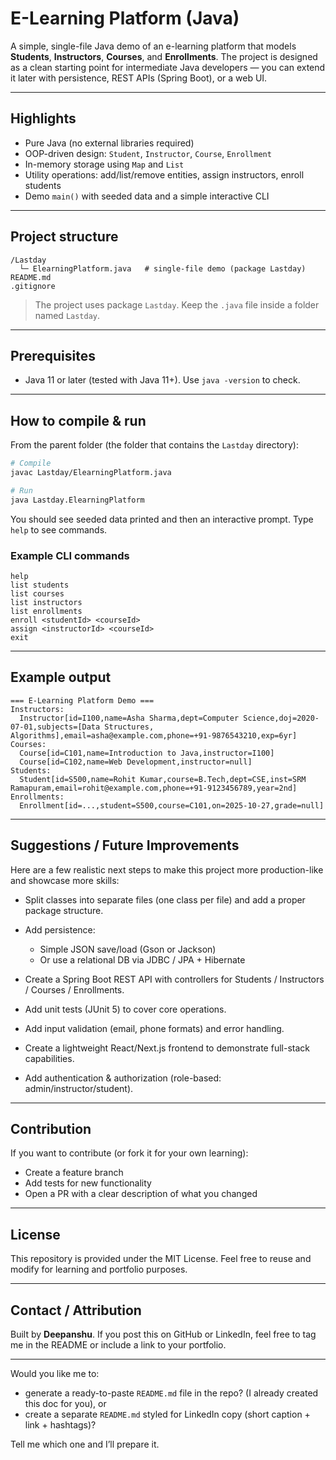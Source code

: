 # E-Learning Platform (Java)

A simple, single-file Java demo of an e-learning platform that models **Students**, **Instructors**, **Courses**, and **Enrollments**. The project is designed as a clean starting point for intermediate Java developers — you can extend it later with persistence, REST APIs (Spring Boot), or a web UI.

---

## Highlights

* Pure Java (no external libraries required)
* OOP-driven design: `Student`, `Instructor`, `Course`, `Enrollment`
* In-memory storage using `Map` and `List`
* Utility operations: add/list/remove entities, assign instructors, enroll students
* Demo `main()` with seeded data and a simple interactive CLI

---

## Project structure

```
/Lastday
  └─ ElearningPlatform.java   # single-file demo (package Lastday)
README.md
.gitignore
```

> The project uses package `Lastday`. Keep the `.java` file inside a folder named `Lastday`.

---

## Prerequisites

* Java 11 or later (tested with Java 11+). Use `java -version` to check.

---

## How to compile & run

From the parent folder (the folder that contains the `Lastday` directory):

```bash
# Compile
javac Lastday/ElearningPlatform.java

# Run
java Lastday.ElearningPlatform
```

You should see seeded data printed and then an interactive prompt. Type `help` to see commands.

### Example CLI commands

```
help
list students
list courses
list instructors
list enrollments
enroll <studentId> <courseId>
assign <instructorId> <courseId>
exit
```

---

## Example output

```
=== E-Learning Platform Demo ===
Instructors:
  Instructor[id=I100,name=Asha Sharma,dept=Computer Science,doj=2020-07-01,subjects=[Data Structures, Algorithms],email=asha@example.com,phone=+91-9876543210,exp=6yr]
Courses:
  Course[id=C101,name=Introduction to Java,instructor=I100]
  Course[id=C102,name=Web Development,instructor=null]
Students:
  Student[id=S500,name=Rohit Kumar,course=B.Tech,dept=CSE,inst=SRM Ramapuram,email=rohit@example.com,phone=+91-9123456789,year=2nd]
Enrollments:
  Enrollment[id=...,student=S500,course=C101,on=2025-10-27,grade=null]
```

---

## Suggestions / Future Improvements

Here are a few realistic next steps to make this project more production-like and showcase more skills:

* Split classes into separate files (one class per file) and add a proper package structure.
* Add persistence:

  * Simple JSON save/load (Gson or Jackson)
  * Or use a relational DB via JDBC / JPA + Hibernate
* Create a Spring Boot REST API with controllers for Students / Instructors / Courses / Enrollments.
* Add unit tests (JUnit 5) to cover core operations.
* Add input validation (email, phone formats) and error handling.
* Create a lightweight React/Next.js frontend to demonstrate full-stack capabilities.
* Add authentication & authorization (role-based: admin/instructor/student).

---

## Contribution

If you want to contribute (or fork it for your own learning):

* Create a feature branch
* Add tests for new functionality
* Open a PR with a clear description of what you changed

---

## License

This repository is provided under the MIT License. Feel free to reuse and modify for learning and portfolio purposes.

---

## Contact / Attribution

Built by **Deepanshu**. If you post this on GitHub or LinkedIn, feel free to tag me in the README or include a link to your portfolio.

---

Would you like me to:

* generate a ready-to-paste `README.md` file in the repo? (I already created this doc for you), or
* create a separate `README.md` styled for LinkedIn copy (short caption + link + hashtags)?

Tell me which one and I’ll prepare it.
